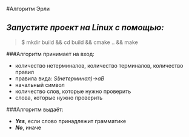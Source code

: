 #Алгоритм Эрли
## *Запустите проект на Linux с помощью:*
>$ mkdir build && cd build && cmake .. && make 
> 
###Алгоритм принимает на вход:
* количество нетерминалов, количество терминалов, количество правил
* правила вида: *S(нетерминал)->aB*
* начальный символ
* количество слов, которые нужно проверить
* слова, которые нужно проверить

###Алгоритм выдаёт:
* _**Yes**_, если слово принадлежит грамматике
* _**No**_, иначе

